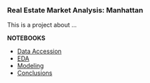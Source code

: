 ### Real Estate Market Analysis: Manhattan 

This is a project about ...

**NOTEBOOKS**

- [Data Accession](notebooks/data.ipynb)
- [EDA](notebooks/eda.ipynb)
- [Modeling]()
- [Conclusions]()
